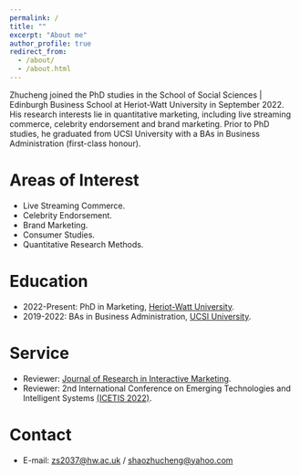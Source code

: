 ```yaml
---
permalink: /
title: ""
excerpt: "About me"
author_profile: true
redirect_from: 
  - /about/
  - /about.html
---
```


Zhucheng joined the PhD studies in the School of Social Sciences | Edinburgh Business School at Heriot-Watt University in September 2022.
His research interests lie in quantitative marketing, including live streaming commerce, celebrity endorsement and brand marketing.
Prior to PhD studies, he graduated from UCSI University with a BAs in Business Administration (first-class honour).


Areas of Interest
======
- Live Streaming Commerce.
- Celebrity Endorsement.
- Brand Marketing.
- Consumer Studies.
- Quantitative Research Methods.

Education
======
- 2022-Present: PhD in Marketing, [Heriot-Watt University](https://www.hw.ac.uk/).
- 2019-2022: BAs in Business Administration, [UCSI University](https://www.ucsiuniversity.edu.my/).

Service
======
- Reviewer: [Journal of Research in Interactive Marketing](https://www.emerald.com/insight/publication/issn/2040-7122).
- Reviewer: 2nd International Conference on Emerging Technologies and Intelligent Systems [(ICETIS 2022)](https://icetis2022.asrin.org/).


Contact
======
- E-mail: zs2037@hw.ac.uk / shaozhucheng@yahoo.com

